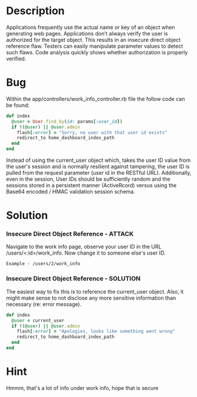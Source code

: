 # Description

Applications frequently use the actual name or key of an object when generating web pages. Applications don’t always verify the user is authorized for the target object. This results in an insecure direct object reference flaw. Testers can easily manipulate parameter values to detect such flaws. Code analysis quickly shows whether authorization is properly verified.

# Bug

Within the app/controllers/work_info_controller.rb file the follow code can be found:

```ruby
def index
  @user = User.find_by(id: params[:user_id])
  if !(@user) || @user.admin
    flash[:error] = "Sorry, no user with that user id exists"
    redirect_to home_dashboard_index_path
  end
end
```
Instead of using the current_user object which, takes the user ID value from the user's session and is normally resilient against tampering, the user ID is pulled from the request parameter (user id in the RESTful URL). Additionally, even in the session, User IDs should be sufficiently random and the sessions stored in a persistent manner (ActiveRcord) versus using the Base64 encoded / HMAC validation session schema.

# Solution

### Insecure Direct Object Reference - ATTACK

Navigate to the work info page, observe your user ID in the URL /users/<:id>/work_info. Now change it to someone else's user ID.

    Example - /users/2/work_info

### Insecure Direct Object Reference - SOLUTION

The easiest way to fix this is to reference the current_user object. Also, it might make sense to not disclose any more sensitive information than necessary (re: error message).

```ruby
def index
  @user = current_user
  if !(@user) || @user.admin
    flash[:error] = "Apologies, looks like something went wrong"
    redirect_to home_dashboard_index_path
  end
end
```

# Hint

Hmmm, that's a lot of info under work info, hope that is secure

